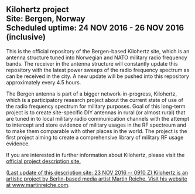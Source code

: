 ## Kilohertz project<br />Site: Bergen, Norway<br/>Scheduled uptime: 24 NOV 2016 - 26 NOV 2016 (inclusive)

This is the official repository of the Bergen-based Kilohertz site, which is an antenna structure tuned into Norwegian and NATO military radio frequency bands. The receiver in the antenna structure will constantly update this repository with the latest power sweeps of the radio frequency spectrum as can be received in the city. A new update will be pushed into this repository approximately every 4.5 hours.

The Bergen antenna is part of a bigger network-in-progress, Kilohertz, which is a participatory research project about the current state of use of the radio frequency spectrum for military purposes. Goal of this long-term project is to create site-specific DIY antennas in rural (or almost rural) that are tuned in to local military radio communication channels with the attempt to intercept and store evidence of military usages in the RF spectreum and to make them comparable with other places in the world. The project is the first project aiming to create a comprehensive library of military RF usage evidence.

If you are interested in further information about Kilohertz, please visit the <a href="http://martinreiche.com/project/kilohertz/">official project description site.

(Last update of this description site: 23 NOV 2016 -- 0910 Z)
Kilohertz is an artistic project by Berlin-based media artist Martin Reiche. Visit his website at <a href="http://martinreiche.com/">www.martinreiche.com</a>.
